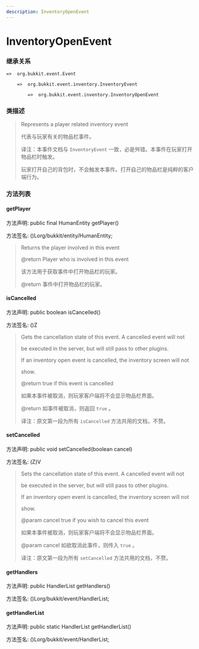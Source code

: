 ```yaml
---
description: InventoryOpenEvent
---
```


# InventoryOpenEvent

### 继承关系

    =>  org.bukkit.event.Event

        =>  org.bukkit.event.inventory.InventoryEvent

            =>  org.bukkit.event.inventory.InventoryOpenEvent

### 类描述

> Represents a player related inventory event
>
> 代表与玩家有关的物品栏事件。
>
> 译注：本事件文档与 `InventoryEvent` 一致，必是舛错。本事件在玩家打开物品栏时触发。
>
> 玩家打开自己的背包时，不会触发本事件。打开自己的物品栏是纯粹的客户端行为。

### 方法列表

#### getPlayer

方法声明: public final HumanEntity getPlayer()

方法签名: ()Lorg/bukkit/entity/HumanEntity;

> Returns the player involved in this event
>
> @return Player who is involved in this event
>
> 该方法用于获取事件中打开物品栏的玩家。
>
> @return 事件中打开物品栏的玩家。

#### isCancelled

方法声明: public boolean isCancelled()

方法签名: ()Z

> Gets the cancellation state of this event. A cancelled event will not
>
> be executed in the server, but will still pass to other plugins.
>
> If an inventory open event is cancelled, the inventory screen will not
>
> show.
>
> @return true if this event is cancelled
>
> 如果本事件被取消，则玩家客户端将不会显示物品栏界面。
>
> @return 如事件被取消，则返回 `true` 。
>
> 译注：原文第一段为所有 `isCancelled` 方法共用的文档，不赘。

#### setCancelled

方法声明: public void setCancelled(boolean cancel)

方法签名: (Z)V

> Sets the cancellation state of this event. A cancelled event will not
>
> be executed in the server, but will still pass to other plugins.
>
> If an inventory open event is cancelled, the inventory screen will not
>
> show.
>
> @param cancel true if you wish to cancel this event
>
> 如果本事件被取消，则玩家客户端将不会显示物品栏界面。
>
> @param cancel 如欲取消此事件，则传入 `true` 。
>
> 译注：原文第一段为所有 `setCancelled` 方法共用的文档，不赘。

#### getHandlers

方法声明: public HandlerList getHandlers()

方法签名: ()Lorg/bukkit/event/HandlerList;

#### getHandlerList

方法声明: public static HandlerList getHandlerList()

方法签名: ()Lorg/bukkit/event/HandlerList;